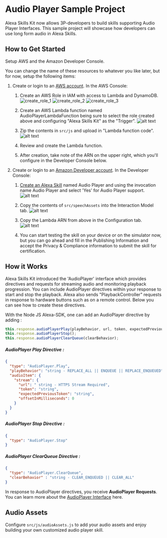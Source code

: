 # Audio Player Sample Project

Alexa Skills Kit now allows 3P-developers to build skills supporting Audio Player Interfaces. This sample project will showcase how developers can use long form audio in Alexa Skills.

## How to Get Started

Setup AWS and the Amazon Developer Console.

You can change the name of these resources to whatever you like later, but for now, setup the following items:

1. Create or login to an [AWS account](https://aws.amazon.com/). In the AWS Console:
    1. Create an AWS Role in IAM with access to Lambda and DynamoDB.
        ![create_role_1](https://cloud.githubusercontent.com/assets/7671574/17451098/09f64f40-5b19-11e6-82ee-b82c98387052.png "AWS Create Role Screenshot 1")
        ![create_role_2](https://cloud.githubusercontent.com/assets/7671574/17451100/0c3ef928-5b19-11e6-9aca-8cd353106396.png "AWS Create Role Screenshot 2")
        ![create_role_3](https://cloud.githubusercontent.com/assets/7671574/17451101/0e3c5ff4-5b19-11e6-90f6-0210dae6f9dc.png "AWS Create Role Screenshot 3")

    2. Create an AWS Lambda function named AudioPlayerLambdaFunction being sure to select the role created above and configuring "Alexa Skills Kit" as the "Trigger".
        ![alt text](https://s3.amazonaws.com/lantern-public-assets/audio-player-assets/aws-lambda-ask-trigger.PNG "AWS Lambda Trigger")

    3. Zip the contents in `src/js` and upload in "Lambda function code".
        ![alt text](https://s3.amazonaws.com/lantern-public-assets/audio-player-assets/aws-lambda-role.PNG "AWS Lambda Role")

    4. Review and create the Lambda function.

    5. After creation, take note of the ARN on the upper right, which you'll configure in the Developer Console below.

2. Create or login to an [Amazon Developer account](https://developer.amazon.com).  In the Developer Console:
    1. [Create an Alexa Skill](https://developer.amazon.com/public/solutions/alexa/alexa-skills-kit/docs/developing-an-alexa-skill-as-a-lambda-function) named  Audio Player and using the invocation name Audio Player and select 'Yes' for Audio Player support.
     ![alt text](https://s3.amazonaws.com/lantern-public-assets/audio-player-assets/prod-skill-info.png "Developer Portal Skill Information")

    2. Copy the contents of `src/speechAssets` into the Interaction Model tab.
    ![alt text](https://s3.amazonaws.com/lantern-public-assets/audio-player-assets/prod-interaction-model.png "Developer Portal Interaction Model")

    3. Copy the Lambda ARN from above in the Configuration tab.
     ![alt text](https://s3.amazonaws.com/lantern-public-assets/audio-player-assets/prod-configuration.png "Developer Portal Configuration")

    4. You can start testing the skill on your device or on the simulator now, but you can go ahead and fill in the Publishing Information and accept the Privacy & Compliance information to submit the skill for certification.


## How it Works

Alexa Skills Kit introduced the 'AudioPlayer' interface which provides directives and requests for streaming audio and monitoring playback progression. You can include AudioPlayer directives within your response to start and stop the playback. Alexa also sends "PlaybackController" requests in response to hardware buttons such as on a remote control. Below you can see how to create these directives.

With the Node JS Alexa-SDK, one can add an AudioPlayer directive by adding :
```javascript
this.response.audioPlayerPlay(playBehavior, url, token, expectedPreviousToken, offsetInMilliseconds);
this.response.audioPlayerStop();
this.response.audioPlayerClearQueue(clearBehavior);
```
##### AudioPlayer Play Directive :

```json
{
  "type": "AudioPlayer.Play",
  "playBehavior": "string - REPLACE_ALL || ENQUEUE || REPLACE_ENQUEUED",
  "audioItem": {
    "stream": {
      "url": " string - HTTPS Stream Required",
      "token": "string",
      "expectedPreviousToken": "string",
      "offsetInMilliseconds": 0
    }
  }
}
```

##### AudioPlayer Stop Directive :

```json
{
  "type": "AudioPlayer.Stop"
}
```

##### AudioPlayer ClearQueue Directive :
```json
{
  "type": "AudioPlayer.ClearQueue",
  "clearBehavior" : "string - CLEAR_ENQUEUED || CLEAR_ALL"
}
```


In response to AudioPlayer directives, you receive **AudioPlayer Requests**. You can learn more about the [AudioPlayer Interface](https://drive.corp.amazon.com/view/DevComm/ask-docs/custom-audioplayer-interface-reference.html) here.

## Audio Assets

Configure `src/js/audioAssets.js` to add your audio assets and enjoy building your own customized audio player skill.
